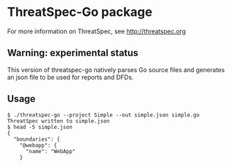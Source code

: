 # ThreatSpec-Go package

For more information on ThreatSpec, see http://threatspec.org

## Warning: experimental status

This version of threatspec-go natively parses Go source files and generates an json file to be used for reports and DFDs.

## Usage

    $ ./threatspec-go --project Simple --out simple.json simple.go
    ThreatSpec written to simple.json
    $ head -5 simple.json
    {
      "boundaries": {
        "@webapp": {
          "name": "WebApp"
        }
